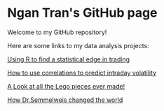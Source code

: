 # Ngan Tran's GitHub page

Welcome to my GitHub repository!

Here are some links to my data analysis projects:

<a href="https://numbermuncher11.github.io/statistical-edge-for-futures-trading/">Using R to find a statistical edge in trading </a>

<a href="https://numbermuncher11.github.io/Volatility_Correlation/">How to use correlations to predict intraday volatility</a> 

<a href="https://numbermuncher11.github.io/Lego/">A Look at all the Lego pieces ever made!</a>

<a href="https://numbermuncher11.github.io/Discovery_of_handwashing/">How Dr.Semmelweis changed the world</a>
